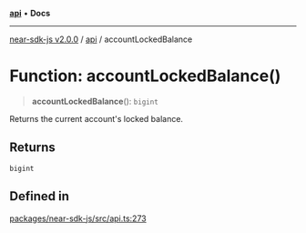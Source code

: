 [**api**](../README.md) • **Docs**

***

[near-sdk-js v2.0.0](../../packages.md) / [api](../README.md) / accountLockedBalance

# Function: accountLockedBalance()

> **accountLockedBalance**(): `bigint`

Returns the current account's locked balance.

## Returns

`bigint`

## Defined in

[packages/near-sdk-js/src/api.ts:273](https://github.com/near/near-sdk-js/blob/b58ac04fc6dff2f1120e9098c0cb059493486598/packages/near-sdk-js/src/api.ts#L273)

